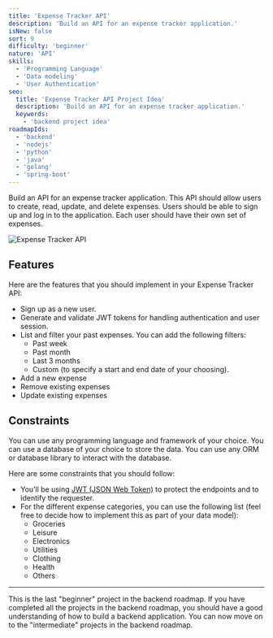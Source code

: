 ```yaml
---
title: 'Expense Tracker API'
description: 'Build an API for an expense tracker application.'
isNew: false
sort: 9
difficulty: 'beginner'
nature: 'API'
skills:
  - 'Programming Language'
  - 'Data modeling'
  - 'User Authentication'
seo:
  title: 'Expense Tracker API Project Idea'
  description: 'Build an API for an expense tracker application.'
  keywords:
    - 'backend project idea'
roadmapIds:
  - 'backend'
  - 'nodejs'
  - 'python'
  - 'java'
  - 'golang'
  - 'spring-boot'
---
```


Build an API for an expense tracker application. This API should allow users to create, read, update, and delete expenses. Users should be able to sign up and log in to the application. Each user should have their own set of expenses.

![Expense Tracker API](https://assets.roadmap.sh/guest/expense-tracker-api-m72p5.png)

## Features

Here are the features that you should implement in your Expense Tracker API:

- Sign up as a new user.
- Generate and validate JWT tokens for handling authentication and user session.
- List and filter your past expenses. You can add the following filters:
  - Past week
  - Past month
  - Last 3 months
  - Custom (to specify a start and end date of your choosing).
- Add a new expense
- Remove existing expenses
- Update existing expenses

## Constraints

You can use any programming language and framework of your choice. You can use a database of your choice to store the data. You can use any ORM or database library to interact with the database.

Here are some constraints that you should follow:

- You’ll be using [JWT (JSON Web Token)](https://itnext.io/demystifying-jwt-a-guide-for-front-end-developers-ead6574531c3) to protect the endpoints and to identify the requester.
- For the different expense categories, you can use the following list (feel free to decide how to implement this as part of your data model):
  - Groceries
  - Leisure
  - Electronics
  - Utilities
  - Clothing
  - Health
  - Others

<hr />

This is the last "beginner" project in the backend roadmap. If you have completed all the projects in the backend roadmap, you should have a good understanding of how to build a backend application. You can now move on to the "intermediate" projects in the backend roadmap.

